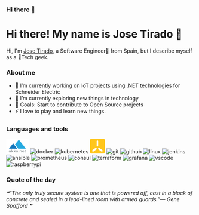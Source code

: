 ### Hi there 👋
# Hi there! My name is Jose Tirado 👋

Hi, I'm [Jose Tirado](https://www.linkedin.com/in/josetirablaz/), a Software Engineer🚀 from Spain, but I describe myself as a 👾Tech geek.

### About me
- 🔭 I’m currently working on IoT projects using .NET technologies for Schneider Electric
- 🌱 I’m currently exploring new things in technology
- 🥅 Goals: Start to contribute to Open Source projects
- ⚡ I love to play and learn new things.

### Languages and tools
<img src="https://raw.githubusercontent.com/akkadotnet/.github/master/profile/akkalogo.png" alt="akkadotnet" width="60" height="40"/> <img src="https://www.vectorlogo.zone/logos/docker/docker-icon.svg" alt="docker" width="40" height="40"/> <img src="https://www.vectorlogo.zone/logos/kubernetes/kubernetes-icon.svg" alt="kubernetes" width="40" height="40"/> <img src="https://raw.githubusercontent.com/cncf/artwork/7e1e367a5b30b3849953ab5a0133052b31691d5d/projects/k3s/icon/color/k3s-icon-color.svg" alt="k3s" width="40" height="40"/> <img src="https://www.vectorlogo.zone/logos/git-scm/git-scm-icon.svg" alt="git" width="40" height="40"/> <img src="https://www.vectorlogo.zone/logos/github/github-icon.svg" alt="github" width="40" height="40"/> <img src="https://www.vectorlogo.zone/logos/linux/linux-icon.svg" alt="linux" width="40" height="40"/> <img src="https://www.vectorlogo.zone/logos/jenkins/jenkins-icon.svg" alt="jenkins" width="40" height="40"/> <img src="https://www.vectorlogo.zone/logos/ansible/ansible-icon.svg" alt="ansible" width="40" height="40"/> <img src="https://www.vectorlogo.zone/logos/prometheusio/prometheusio-icon.svg" alt="prometheus" width="40" height="40"/> <img src="https://www.vectorlogo.zone/logos/consulio/consulio-icon.svg" alt="consul" width="40" height="40"/> <img src="https://www.vectorlogo.zone/logos/terraformio/terraformio-icon.svg" alt="terraform" width="40" height="40"/> <img src="https://www.vectorlogo.zone/logos/grafana/grafana-icon.svg" alt="grafana" width="40" height="40"/> <img src="https://www.vectorlogo.zone/logos/visualstudio_code/visualstudio_code-icon.svg" alt="vscode" width="40" height="40"/> <img src="https://www.vectorlogo.zone/logos/raspberrypi/raspberrypi-icon.svg" alt="raspberrypi" width="40" height="40"/>

### Quote of the day
<!--STARTS_HERE_QUOTE_README-->
<i>❝“The only truly secure system is one that is powered off, cast in a block of concrete and sealed in a lead-lined room with armed guards.”— Gene Spafford   ❞</i>
<!--ENDS_HERE_QUOTE_README-->